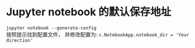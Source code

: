 # Jupyter notebook 的默认保存地址  
```jupyter notebook --generate-config```  
按照提示找到配置文件， 并修改配置为: 
```c.NotebookApp.notebook_dir = 'Your direction'```  
